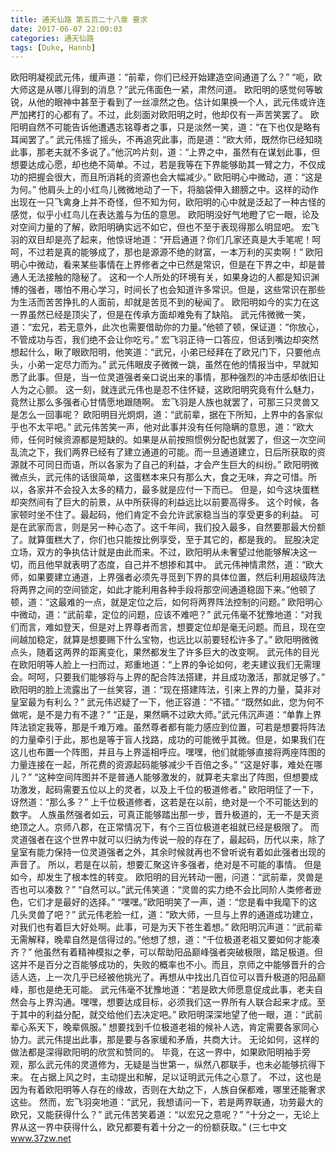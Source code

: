 ```yaml
---
title: 通天仙路 第五百二十八章 要求
date: 2017-06-07 22:00:03
categories: 通天仙路
tags: [Duke, Hannb]
---
```


欧阳明凝视武元伟，缓声道：“前辈，你们已经开始建造空间通道了么？”
“呃，欧大师这是从哪儿得到的消息？”武元伟面色一紧，肃然问道。
欧阳明的感觉何等敏锐，从他的眼神中甚至于看到了一丝凛然之色。估计如果换一个人，武元伟或许连严加拷打的心都有了。不过，此刻面对欧阳明之时，他却仅有一声苦笑罢了。
欧阳明自然不可能告诉他遭遇志铭尊者之事，只是淡然一笑，道：“在下也仅是略有耳闻罢了。”
武元伟摇了摇头，不再追究此事，而是道：“欧大师，既然你已经知晓此事，那老夫就不多说了。”他沉吟片刻，道：“上界之中，虽然有在谋划此事，但想要达成心愿，却也绝不简单。不过，若是我等在下界能够助其一臂之力，不仅成功的把握会很大，而且所消耗的资源也会大幅减少。”
欧阳明心中微动，道：“这是为何。”
他肩头上的小红鸟儿微微地动了一下，将脑袋伸入翅膀之中。这样的动作出现在一只飞禽身上并不奇怪，但不知为何，欧阳明的心中就是泛起了一种古怪的感觉，似乎小红鸟儿在表达羞与为伍的意思。
欧阳明没好气地瞪了它一眼，论及对空间力量的了解，欧阳明确实远不如它，但也不至于表现得那么明显吧。
宏飞羽的双目却是亮了起来，他惊讶地道：“开启通道？你们几家还真是大手笔呢！呵呵，不过若是真的能够成了，那也是源源不绝的财富，一本万利的买卖啊！”
欧阳明心中微动，看来某些事情在上界修者之中已然是常识，但是在下界之中，却是普通人无法接触的隐秘了。
这和一个人所处的环境有关，如果身边的人都是知识渊博的强者，哪怕不用心学习，时间长了也会知道许多常识。但是，这些常识在那些为生活而苦苦挣扎的人面前，却就是苦觅不到的秘闻了。
欧阳明如今的实力在这一界虽然已经是顶尖了，但是在传承方面却难免有了缺陷。
武元伟微微一笑，道：“宏兄，若无意外，此次也需要借助你的力量。”他顿了顿，保证道：“你放心，不管成功与否，我们绝不会让你吃亏。”
宏飞羽正待一口答应，但话到嘴边却突然想起什么，瞅了眼欧阳明，他笑道：“武兄，小弟已经拜在了欧兄门下，只要他点头，小弟一定尽力而为。”
武元伟眼皮子微微一跳，虽然在他的情报当中，早就知悉了此事。但是，当一位灵道强者亲口说出来的事情，那种强烈的冲击感却依旧让人为之心颤。
这一刻，就连武元伟也是忍不住怀疑，这欧阳明究竟有什么魅力，竟然让那么多强者心甘情愿地跟随啊。
宏飞羽是人族也就罢了，可那三只灵兽又是怎么一回事呢？
欧阳明目光炯炯，道：“武前辈，据在下所知，上界中的各家似乎也不太平吧。”
武元伟苦笑一声，他对此事并没有任何隐瞒的意思，道：“欧大师，任何时候资源都是短缺的。如果是从前按照惯例分配也就罢了，但这一次空间乱流之下，我们两界已经有了建立通道的可能。而一旦通道建立，日后所获取的资源就不可同日而语，所以各家为了自己的利益，才会产生巨大的纠纷。”
欧阳明微微点头，武元伟的话很简单，这蛋糕本来只有那么大，食之无味，弃之可惜。所以，各家并不会投入太多的精力，最多就是应付一下而已。
但是，如今这块蛋糕却突然间有了巨大的前景，从中所获得的利益远比以前要高得多。
这个时候，各家顿时坐不住了。最起码，他们肯定不会允许武家稳当当的享受更多的利益。
可是在武家而言，则是另一种心态了。这千年间，我们投入最多，自然要那最大份额了。就算蛋糕大了，你们也只能按比例享受，至于其它的，都是我的。
屁股决定立场，双方的争执估计就是由此而来。不过，欧阳明从未奢望过他能够解决这一切，而且他早就表明了态度，自己并不想掺和其中。
武元伟神情肃然，道：“欧大师，如果要建立通道，上界强者必须先寻觅到下界的具体位置，然后利用超级阵法将两界之间的空间锁定，如此才能利用各种手段将那空间通道稳固下来。”他顿了顿，道：“这最难的一点，就是定位之后，如何将两界阵法控制的问题。”
欧阳明心中微动，道：“武前辈，定位的问题，应该不难吧？”
武元伟毫不犹豫地道：“对我们而言，难如登天，但是对上界尊者而言，想要定位却是毫无问题。而且，现在空间越加稳定，就算是想要赐下什么宝物，也远比以前要轻松许多了。”
欧阳明微微点头，随着这两界的距离变化，果然都发生了许多巨大的改变啊。
武元伟的目光在欧阳明等人脸上一扫而过，郑重地道：“上界的争论如何，老夫建议我们无需理会。呵呵，只要我们能够将与上界的配合阵法搭建，并且成功激活，那就足够了。”
欧阳明的脸上流露出了一丝笑容，道：“现在搭建阵法，引来上界的力量，莫非对皇室最为有利么？”
武元伟迟疑了一下，他正容道：“不错。”
“既然如此，您为何不做呢，是不是力有不逮？”
“正是，果然瞒不过欧大师。”武元伟沉声道：“单靠上界阵法锁定我等，那是千难万难。虽然尊者都有能力感应到位置，可若是想要将阵法的力量牵引于此，那也是等于盲人找路，成功的可能微乎其微。但是，如果我们在这儿也布置一个阵图，并且与上界遥相呼应。嘿嘿，他们就能够直接将两座阵图的力量连接在一起，所花费的资源起码能够减少千百倍之多。”
“这是好事，难处在哪儿？”
“这种空间阵图并不是普通人能够激发的，就算老夫拿出了阵图，但想要成功激发，起码需要五位以上的灵者，以及上千位的极道修者。”
欧阳明怔了一下，讶然道：“那么多？”
上千位极道修者，这若是在以前，绝对是一个不可能达到的数字。
人族虽然强者如云，可真正能够踏出那一步，晋升极道的，无一不是天资绝顶之人。京师八郡，在正常情况下，有个三百位极道老祖就已经是极限了。
而灵道强者在这个世界中就可以归纳为传说一般的存在了，最起码，历代以来，除了皇室有能力保持一位灵道强者之外，其余时候就再也不曾听说有着如此强者出现的声音了。
所以，若是在以前，想要汇聚这许多强者，绝对是不可能的事情。
但是如今，却发生了根本性的转变。
欧阳明的目光转动一圈，问道：“武前辈，灵兽是否也可以凑数？”
“自然可以。”武元伟笑道：“灵兽的实力绝不会比同阶人类修者逊色，它们才是最好的选择。”
“嘿嘿。”欧阳明笑了一声，道：“您是看中我麾下的这几头灵兽了吧？”
武元伟老脸一红，道：“欧大师，一旦与上界的通道成功建立，对我们也有着巨大好处啊。此事，可是为天下苍生着想。”
欧阳明沉声道：“武前辈无需解释，晚辈自然是信得过的。”他想了想，道：“千位极道老祖又要如何才能凑齐？”
他虽然有着精神模拟之拳，可以帮助阳品巅峰强者突破极限，踏足极道。但这并不是百分之百能够成功的，失败的概率也不小。而且，京师之中能够晋升的合适人选，上一次几乎已经被他挑光了。再想从中找出几百位可以晋升极道的阳品巅峰，那也是绝无可能。
武元伟毫不犹豫地道：“若是欧大师愿意促成此事，老夫自然会与上界沟通。嘿嘿，想要达成目标，必须我们这一界所有人联合起来才成。至于其中的利益分配，就交给他们去决定吧。”
欧阳明深深地望了他一眼，道：“武前辈心系天下，晚辈佩服。”
想要找到千位极道老祖的候补人选，肯定需要各家同心协力。武元伟提出此事，那是要与各家缓和矛盾，共商大计。
无论如何，这样的做法都是深得欧阳明的欣赏和赞同的。
毕竟，在这一界中，如果欧阳明袖手旁观，那么武元伟的灵道修为，无疑是当世第一，纵然八郡联手，也未必能够抗得下来。
在占据上风之时，主动提出和解，足以证明武元伟之心意了。
不过，这也是因为有着欧阳明等人存在的缘故，否则在大劫之下，人族自保都难，哪里还能奢求这些。
然而，宏飞羽突地道：“武兄，我想请问一下，若是两界联通，功劳最大的欧兄，又能获得什么？”
武元伟苦笑着道：“以宏兄之意呢？”
“十分之一，无论上界从这一界中获得什么，欧兄都要有着十分之一的份额获取。”
(三七中文 www.37zw.net